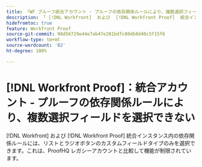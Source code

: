 ```yaml
---
title: 「WF プルーフ統合アカウント - プルーフの依存関係ルールにより、複数選択フィールドを選択できない」
description: 「 [!DNL Workfront]  および  [!DNL Workfront Proof]  統合インスタンス内の依存関係ルールには、リストとラジオボタンのカスタムフィールドタイプのみを選択できます。ProofHQ レガシーアカウントと比較すると、制限されている機能です。」
hidefromtoc: true
feature: Workfront Proof
source-git-commit: 98d56729e44e7ab47e201bdfc00db8d40c5f15f6
workflow-type: tm+mt
source-wordcount: '82'
ht-degree: 100%

---
```



# [!DNL Workfront Proof]：統合アカウント - プルーフの依存関係ルールにより、複数選択フィールドを選択できない

[!DNL Workfront] および [!DNL Workfront Proof] 統合インスタンス内の依存関係ルールには、リストとラジオボタンのカスタムフィールドタイプのみを選択できます。これは、ProofHQ レガシーアカウントと比較して機能が制限されています。
